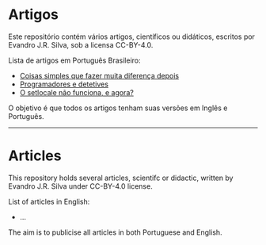 # Artigos

Este repositório contém vários artigos, científicos ou didáticos, escritos por Evandro J.R. Silva, sob a licensa CC-BY-4.0.

Lista de artigos em Português Brasileiro:

* [Coisas simples que fazer muita diferença depois](Coisas_simples.md)
* [Programadores e detetives](Programadores_e_detetives.md)
* [O setlocale não funciona, e agora?](Setlocale.md)

O objetivo é que todos os artigos tenham suas versões em Inglês e Português.

-----

# Articles

This repository holds several articles, scientifc or didactic, written by Evandro J.R. Silva under CC-BY-4.0 license.

List of articles in English:

* ...

The aim is to publicise all articles in both Portuguese and English.